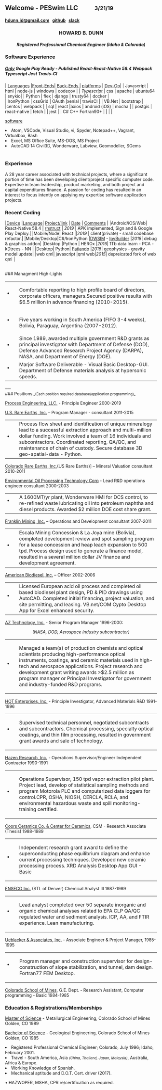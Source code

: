 ## Welcome - PESwim LLC  &nbsp; &nbsp; &nbsp; &nbsp; &nbsp; <small>3/21/19</small>
#### <hdunn.id@gmail.com> &nbsp; [github](<https://github.com/HBDunn>) &nbsp; [slack](https://hdunn.slack.com)

<h3 align='center'>HOWARD B. DUNN</h3>
<h4 align='center'><em>Registered Professional Chemical Engineer (Idaho & Colorado)</em></h4>

### Software Experience 
##### [Only][] Google Play Ready - Published React-React-Native 58.4 Webpack Typescript Jest Travis-CI  

 | [Languages]() |[Front-Ends]()| [ Back-Ends ]() | [platforms]() | [Dev-Op]()|
 | Javascript | html | node-js  | windows | codecov |
 | _Typescript_  | css | apache |  ubuntu64 | snykio|
 | Python | flex | django | trusty64 | docker |  
 | IronPython | cssGrid | OAuth |xenial  | travisCI |
 | VB.Net | bootstrap | |centos |  webpack |
 | sql | react |axios | android (iOS) | mocha |
 | postgis | react-native | fetch | | jest |
 | C# C++ Fortran90+ | |  | |

[software]()
 <li>Atom, VSCode, Visual Studio, vi, Spyder, Notepad++, Vagrant, Virtualbox, Bash</li>
 <li>Excel, MS Office Suite, MS-DOS, MS Project</li>
 <li>AutoCAD 14 Civil3D, Wonderware, Labview, Geomodeller, SGems</li>
<br/>

### Experience
A 28 year career associated with technical projects, where a significant portion of time
has been developing client/project specific computer code. Expertise in team leadership,
product marketing, and both project and capital expenditures finance. A passion for coding
has resulted in an interest to focus intently on applying my expertise software application projects.

### Recent Coding

  |[Device]() |[Language]()| [Project/link]() | [Date]() | [Comments]() |
  |Android/iOS/Web| React-Native 58.4 | [rnstruct][] | *2019* | APK implemented, Sign and & Google Play Deploy.|
  |Mobile/Node| React ||*2019* | client(private) - small codebase refactor.|
  |Mobile/Desktop|C#/IronPython |[DWSIM][] - [IpyBuilder][IPY] |*2018*| debug & graphics addon|
  |Desktop |Python | HEROx  |*2016*| 1Tb data learn - PCA - kDtrees - NN |
  |Desktop| Python| [Fatiando][fat] |*2016*| geophysics - gravity model update|
  |web qml| javascript |qml web|*2015*| depreicated fork of web qml |

<br/>
### Managment High-Lights

<table><tr><td><li>&nbsp;</li></td><td>

Comfortable reporting to high profile board of directors, corporate
officers, managers.Secured positive results with $6.5 million in
advance financing (2010-2015).</td></tr>
<tr><td><li>&nbsp;</li></td><td>

Five years working in South America (FIFO 3-4 weeks), Bolivia,
Paraguay, Argentina (2007-2012).</td></tr>

<tr><td><li>&nbsp;</li></td><td>
Since 1989, awarded multiple government R&D grants as principal investigator with Department of Defense
(DOD), Defense Advanced Research Project Agency (DARPA), NASA, and Department of Energy (DOE).

</td></tr><tr><td><li>&nbsp;</li></td><td>
Marjor Software Deliverable - Visual Basic Desktop-GUI. Department of Defense materials analysis at hypersonic speeds.
</td></tr></table>
---
<br/>
### Positions <small>_(Each position required database/application programming)_</small>

[Process Engineering, LLC.]() - Principle Engineer 2000-2019

[U.S. Rare Earths, Inc.]() – Program Manager - consultant 2011-2015

<table ><tr><td><li>&nbsp;</li></td><td>
Process flow sheet and identification of unique mineralogy lead to a successful extraction approach
and multi-million dollar funding. Work involved a team of 16 individuals and subcontractors.
Coordinated reporting, QA/QC, and maintenance of chain of custody. Secure database 3D geo-spatial-data - Python.</td></tr></table>

[Colorado Rare Earths, Inc.]()(US Rare Earths)] – Mineral Valuation consultant 2010-2011

[Environmental Oil Processing Technology Corp]() - Lead R&D operations engineer consultant 2000-2003

<table ><tr><td><li>&nbsp;</li></td><td>
A 1600MT/yr plant, Wonderware HMI for DCS control, to re-refined waste lubricating oil 
into petroleum naphtha and diesel products. Awarded $2 million DOE cost share grant.</td></tr></table>

[Franklin Mining, Inc.]() – Operations and Development consultant 2007-2011

<table ><tr><td><li>&nbsp;</li></td><td>
Escala Mining Concession  & La Joya mine (Bolivia), completed development review and spot
sampling program for a lease concession and heap leach expansion to 500 tpd. Process design used
to generate a finance model, resulted in a several million dollar JV finance and development agreement.</td></tr></table>

[American Biodiesel, Inc.]() – Officer 							2002-2006

<table ><tr><td><li>&nbsp;</li></td><td>
Licensed European acid oil process and completed oil based biodiesel
plant design, PD & PID drawings using AutoCAD. Completed initial
financing, project valuation, and site permitting, and leasing.
VB.net/COM Cypto Desktop App for Excel enhanced security.</td></tr></table>

[AZ Technology, Inc.]() - Senior Program Manager			 1996-2000:
<p align='center'><i>(NASA, DOD, Aerospace Industry subcontractor)</i></p>

<table><tr><td><li>&nbsp;</li></td><td>

Managed a team(s) of production chemists and optical scientists producing
high-performance optical instruments, coatings, and ceramic materials used
in high-tech and aerospace applications. Project research and development 
grant writing awards >$2.5 million as program manager or Principal Investigator
for government and industry-funded R&D programs.</td></tr></table>   

[HOT Enterprises, Inc.]() - Principle Investigator, Advanced Materials R&D    1991-1996

<table ><tr><td><li>&nbsp;</li></td><td>

Supervised technical personnel, negotiated subcontracts and subcontractors. Chemical
processing, specialty optical coatings, and thin film processing, resulted in government
grant awards and sale of technology.</td></tr></table>

[Hazen Research, Inc.]() - Operations Supervisor/Engineer Independent Contractor 1990-1991

<table><tr><td><li>&nbsp;</li></td><td>

Operations Supervisor, 150 tpd vapor extraction pilot plant. Project lead, develop
of statistical sampling methods and program Motorola PLC and computerized data loggers
for control.CPR, OSHA, NIOSH, CERCLA, RCLA, and environmental hazardous waste
and spill monitoring-training certified.
</td></tr></table>

[Coors Ceramics Co. & Center for Ceramics](), CSM - Research Associate (Thesis) 1988-1989

<table ><tr><td><li>&nbsp;</li></td><td>

Independent research grant award to define the superconducting phase equilibrium diagram and enhance current
processing techniques. Developed new ceramic processing process. XRD Analysis Desktop App GUI - Basic </td></tr></table>

[ENSECO Inc.]() (STL of Denver) Chemical Analyst III 1987-1989
<table ><tr><td><li>&nbsp;</li></td><td>

Lead analyst completed over 50 separate inorganic and organic chemical analyses
related to EPA CLP QA/QC regulated water and sediment analysis. ICP, AA, and FTIR
experience. Lean manufacturing.</td></tr></table>

[Ueblacker & Associates, Inc.]() - Associate Engineer & Project Manager,    1985-1995
<table ><tr><td><li>&nbsp;</li></td><td>

Program manager and construction supervisor for design-construction
of slope stabilization, and tunnel, dam design. Fortran77 FEM Desktop.</td></tr></table>

[Colorado School of Mines](), G.E. Dept. - Research Assistant, Computer programming - Basic 1984-1985

### Education & Registrations/Memberships

[Master of Science]() - Metallurgical Engineering, Colorado School of
Mines Golden, CO 1989

[Bachelor of Science]() - Geological Engineering, Colorado School of Mines
Golden, CO 1985

<li> Registered Professional Chemical Engineer; Colorado, July 1996;
  Idaho, February 2001.</li>
<li> Travel - South America, Asia <small><i>(China, Thailand, Japan,
  Malaysia)</i></small>, Australia, Africa & Europe.</li>
<li>Working Knowledge of Spanish.</li>
<li> Mechanical aptitude and D.O.T. Cert. driver (2017).</li>

• HAZWOPER, MSHA, CPR re/certification as required.

[fat]:https://www.fatiando.org/
[DWSIM]:http://dwsim.inforside.com.br/wiki/index.php?title=Main_Page
[IPY]: https://hbdunn.github.io/ipybuilder/
[rnstruct]:https://github.com/HBDunn/rnstruct
[Only]:https://github.com/HBDunn/rnstruct
